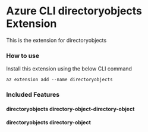 # Azure CLI directoryobjects Extension #
This is the extension for directoryobjects

### How to use ###
Install this extension using the below CLI command
```
az extension add --name directoryobjects
```

### Included Features ###
#### directoryobjects directory-object-directory-object ####
#### directoryobjects directory-object ####